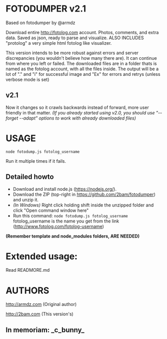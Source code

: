 
# FOTODUMPER v2.1

Based on fotodumper by @armdz

Download entire http://fotolog.com account. Photos, comments, and extra data. Saved as json, ready to parse and visualize.
ALSO INCLUDES "protolog" a very simple html fotolog like visualizer.

This version intends to be more robust against errors and server discrepancies (you wouldn't believe how many there are).
It can continue from where you left or failed. The downloaded files are in a folder thats is named as the fotolog account, with all the files inside.
The output will be a lot of "." and "i" for successful image and "Ex" for errors and retrys (unless verbose mode is set)


## v2.1
Now it changes so it crawls backwards instead of forward, more user friendly in that matter.
_(If you already started using v2.0, you should use "--forget --adapt" options to work with already downloaded files)_

# USAGE
`node fotodump.js fotolog_username`

Run it multiple times if it fails.

## Detailed howto

* Download and install node.js (https://nodejs.org/).
* Download the ZIP (top-right in https://github.com/2bam/fotodumper) and unzip it.
* _(In Windows)_ Right click holding shift inside the unzipped folder and click "Open command window here"
* Run this command: `node fotodump.js fotolog_username`
fotolog_username is the name you get from the link (http://www.fotolog.com/fotolog-username)

**(Remember template and node_modules folders, ARE NEEDED)**

# Extended usage:
Read READMORE.md

# AUTHORS

http://armdz.com (Original author)

http://2bam.com (This version's)

## In memoriam: \_c\_bunny\_
